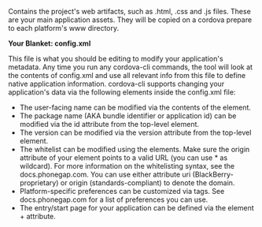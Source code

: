 Contains the project's web artifacts, such as .html, .css and .js files. These are your main application assets. They will be copied on a cordova prepare to each platform's www directory.

**Your Blanket: config.xml**

This file is what you should be editing to modify your application's metadata. Any time you run any cordova-cli commands, the tool will look at the contents of config.xml and use all relevant info from this file to define native application information. cordova-cli supports changing your application's data via the following elements inside the config.xml file:

* The user-facing name can be modified via the contents of the <name> element.
* The package name (AKA bundle identifier or application id) can be modified via the id attribute from the top-level <widget> element.
* The version can be modified via the version attribute from the top-level <widget> element.
* The whitelist can be modified using the <access> elements. Make sure the origin attribute of your <access> element points to a valid URL (you can use * as wildcard). For more information on the whitelisting syntax, see the docs.phonegap.com. You can use either attribute uri (BlackBerry-proprietary) or origin (standards-compliant) to denote the domain.
* Platform-specific preferences can be customized via <preference> tags. See docs.phonegap.com for a list of preferences you can use.
* The entry/start page for your application can be defined via the <content src> element + attribute.

